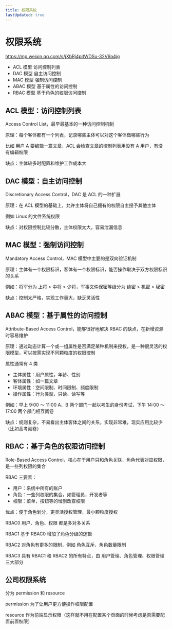 ```yaml
---
title: 权限系统
lastUpdated: true
---
```


# 权限系统

https://mp.weixin.qq.com/s/jXbRj4pitWDSu-32V9a4jg

- ACL 模型 访问控制列表
- DAC 模型 自主访问控制
- MAC 模型 强制访问控制
- ABAC 模型 基于属性的访问控制
- RBAC 模型 基于角色的权限访问控制

## ACL 模型：访问控制列表

Access Control List，最早最基本的一种访问控制机制

原理：每个客体都有一个列表，记录哪些主体可以对这个客体做哪些行为

比如 用户 A 要编辑一篇文章，ACL 会检查文章的控制列表用没有 A 用户，有没有编辑权限

缺点：主体较多时配置和维护工作成本大

## DAC 模型：自主访问控制

Discretionary Access Control，DAC 是 ACL 的一种扩展

原理：在 ACL 模型的基础上，允许主体将自己拥有的权限自主授予其他主体

例如 Linux 的文件系统权限

缺点：对权限控制比较分散，主体权限太大，容易泄漏信息

## MAC 模型：强制访问控制

Mandatory Access Control，MAC 模型中主要的是双向验证机制

原理：主体有一个权限标识，客体有一个权限标识，能否操作取决于双方权限标识的关系

例如：将军分为 上将 > 中将 > 少将，军事文件保密等级分为 绝密 > 机密 > 秘密

缺点：控制太严格，实现工作量大，缺乏灵活性

## ABAC 模型：基于属性的访问控制

Attribute-Based Access Control，能够很好地解决 RBAC 的缺点，在新增资源时容易维护

原理：通过动态计算一个或一组属性是否满足某种机制来授权，是一种很灵活的权限模型，可以按需实现不同颗粒度的权限控制

属性通常有 4 类

- 主体属性：用户属性，年龄、性别
- 客体属性：如一篇文章
- 环境属性：空间限制、时间限制、频度限制
- 操作属性：行为类型，只读、读写等

例如：早上 9:00 ～ 11:00 A、B 两个部门一起以考生的身份考试，下午 14:00 ～ 17:00 两个部门相互阅卷

缺点：规则复杂，不易看出主体客体之间的关系，实现非常难，现实应用比较少（比如高考阅卷）

## RBAC：基于角色的权限访问控制

Role-Based Access Control，核心在于用户只和角色关联，角色代表对应权限，是一些列权限的集合

RBAC 三要素：

- 用户：系统中所有的账户
- 角色：一些列权限的集合，如管理员，开发者等
- 权限：菜单，按钮等的增删改查权限

优点：便于角色划分，更灵活授权管理，最小颗粒度授权

RBAC0 用户、角色、权限 都是多对多关系

RBAC1 基于 RBAC0 增加了角色分级的逻辑

RBAC2 对角色有更多的限制，例如 角色互斥、角色数量限制

RBAC3 具有 RBAC1 和 RBAC2 的所有特点，由 用户管理、角色管理、权限管理 三大部分

## 公司权限系统

分为 permission 和 resource

permission 为了让用户更方便操作权限配置

resource 作为前端显示权限（这样就不用在配置某个页面的时候考虑是否需要配置前置权限）
